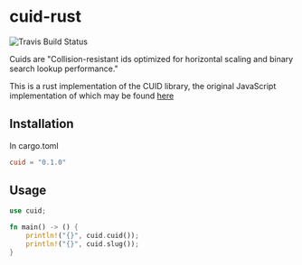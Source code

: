 # cuid-rust

![Travis Build Status](https://travis-ci.com/mplanchard/cuid-rust.svg?branch=master "Master Status")

Cuids are "Collision-resistant ids optimized for horizontal scaling and
binary search lookup performance."

This is a rust implementation of the CUID library, the original JavaScript
implementation of which may be found [here](https://github.com/ericelliott/cuid)

## Installation

In cargo.toml

```toml
cuid = "0.1.0"
```

## Usage

```rust
use cuid;

fn main() -> () {
    println!("{}", cuid.cuid());
    println!("{}", cuid.slug());
}
```

